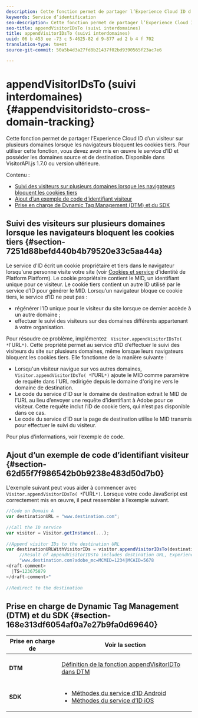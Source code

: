 ```yaml
---
description: Cette fonction permet de partager l’Experience Cloud ID d’un visiteur sur plusieurs domaines lorsque les navigateurs bloquent les cookies tiers. Pour utiliser cette fonction, vous devez avoir mis en œuvre le service d’ID et posséder les domaines source et de destination. Disponible dans VisitorAPI.js 1.7.0 ou version ultérieure.
keywords: Service d’identification
seo-description: Cette fonction permet de partager l’Experience Cloud ID d’un visiteur sur plusieurs domaines lorsque les navigateurs bloquent les cookies tiers. Pour utiliser cette fonction, vous devez avoir mis en œuvre le service d’ID et posséder les domaines source et de destination. Disponible dans VisitorAPI.js 1.7.0 ou version ultérieure.
seo-title: appendVisitorIDsTo (suivi interdomaines)
title: appendVisitorIDsTo (suivi interdomaines)
uuid: 06 b 453 ee -73 c 5-4625-82 d 9-877 ad 2 b 4 f 702
translation-type: tm+mt
source-git-commit: 50a5b4d3a27fd8b21437f02bd9390565f23ac7e6

---
```



# appendVisitorIDsTo (suivi interdomaines){#appendvisitoridsto-cross-domain-tracking}

Cette fonction permet de partager l’Experience Cloud ID d’un visiteur sur plusieurs domaines lorsque les navigateurs bloquent les cookies tiers. Pour utiliser cette fonction, vous devez avoir mis en œuvre le service d’ID et posséder les domaines source et de destination. Disponible dans VisitorAPI.js 1.7.0 ou version ultérieure.

Contenu :

<ul class="simplelist"> 
 <li> <a href="../../library/get-set/appendvisitorid.md#section-7251d88befd440b4b79520e33c5aa44a" format="dita" scope="local"> Suivi des visiteurs sur plusieurs domaines lorsque les navigateurs bloquent les cookies tiers </a> </li> 
 <li> <a href="../../library/get-set/appendvisitorid.md#section-62d55f7f986542b0b9238e483d50d7b0" format="dita" scope="local"> Ajout d’un exemple de code d’identifiant visiteur </a> </li> 
 <li> <a href="../../library/get-set/appendvisitorid.md#section-168e313df6054af0a7e27b9fa0d69640" format="dita" scope="local"> Prise en charge de Dynamic Tag Management (DTM) et du SDK </a> </li> 
</ul>

## Suivi des visiteurs sur plusieurs domaines lorsque les navigateurs bloquent les cookies tiers {#section-7251d88befd440b4b79520e33c5aa44a}

Le service d&#39;ID écrit un cookie propriétaire et tiers dans le navigateur lorsqu&#39;une personne visite votre site (voir [Cookies et service](../../introduction/cookies.md) d&#39;identité de Platform Platform). Le cookie propriétaire contient le MID, un identifiant unique pour ce visiteur. Le cookie tiers contient un autre ID utilisé par le service d’ID pour générer le MID. Lorsqu’un navigateur bloque ce cookie tiers, le service d’ID ne peut pas :

* régénérer l’ID unique pour le visiteur du site lorsque ce dernier accède à un autre domaine ;
* effectuer le suivi des visiteurs sur des domaines différents appartenant à votre organisation.

Pour résoudre ce problème, implémentez ` Visitor.appendVisitorIDsTo( *`l&#39;URL`*)`. Cette propriété permet au service d’ID d’effectuer le suivi des visiteurs du site sur plusieurs domaines, même lorsque leurs navigateurs bloquent les cookies tiers. Elle fonctionne de la manière suivante :

* Lorsqu&#39;un visiteur navigue sur vos autres domaines, ` Visitor.appendVisitorIDsTo( *`l&#39;URL`*)` ajoute le MID comme paramètre de requête dans l&#39;URL redirigée depuis le domaine d&#39;origine vers le domaine de destination.
* Le code du service d’ID sur le domaine de destination extrait le MID de l’URL au lieu d’envoyer une requête d’identifiant à Adobe pour ce visiteur. Cette requête inclut l’ID de cookie tiers, qui n’est pas disponible dans ce cas.
* Le code du service d’ID sur la page de destination utilise le MID transmis pour effectuer le suivi du visiteur.

Pour plus d’informations, voir l’exemple de code.

## Ajout d’un exemple de code d’identifiant visiteur {#section-62d55f7f986542b0b9238e483d50d7b0}

L&#39;exemple suivant peut vous aider à commencer avec ` Visitor.appendVisitorIDsTo( *`l&#39;URL`*)`. Lorsque votre code JavaScript est correctement mis en œuvre, il peut ressembler à l’exemple suivant.

```js
//Code on Domain A 
var destinationURL = "www.destination.com"; 
 
//Call the ID service 
var visitor = Visitor.getInstance(...); 
 
//Append visitor IDs to the destination URL 
var destinationURLWithVisitorIDs = visitor.appendVisitorIDsTo(destinationURL); 
     //Result of appendVisitorIDsTo includes destination URL, Experience Cloud ID (MCMID), and Analytics ID (MCAID) 
     "www.destination.com?adobe_mc=MCMID=1234|MCAID=5678 
<draft-comment>
  |TS=123675879 
</draft-comment>" 
 
//Redirect to the destination
```

## Prise en charge de Dynamic Tag Management (DTM) et du SDK {#section-168e313df6054af0a7e27b9fa0d69640}

<table id="table_6E7152B4FD2B4C4D8C9477C68204C4FF"> 
 <thead> 
  <tr> 
   <th colname="col1" class="entry"> Prise en charge de </th> 
   <th colname="col2" class="entry"> Voir la section   </th> 
  </tr> 
 </thead>
 <tbody> 
  <tr> 
   <td colname="col1"> <p> <b>DTM</b> </p> </td> 
   <td colname="col2"> <p> <a href="https://helpx.adobe.com/dtm/kb/how-to-set-marketing-cloud-id-service-helper-function-in-adobe-d.html" format="https" scope="external"> Définition de la fonction appendVisitorIDTo dans DTM </a> </p> </td> 
  </tr> 
  <tr> 
   <td colname="col1"> <p> <b>SDK</b> </p> </td> 
   <td colname="col2"> 
    <ul id="ul_9D7933FF68EE4C71BAE999B3747F8398"> 
     <li id="li_9036C76AAECC4E639C23020C0C9F2AF8"> <a href="https://marketing.adobe.com/resources/help/en_US/mobile/android/mc_methods.html" format="https" scope="external"> Méthodes du service d’ID Android </a> </li> 
     <li id="li_E49D357905584674BFDFE348345B3849"> <a href="https://marketing.adobe.com/resources/help/en_US/mobile/ios/mc_methods.html" format="https" scope="external"> Méthodes du service d’ID iOS </a> </li> 
    </ul> </td> 
  </tr> 
 </tbody> 
</table>

